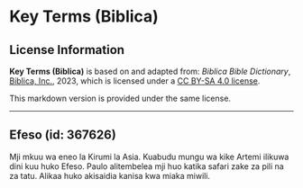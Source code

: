 # Key Terms (Biblica)

## License Information

**Key Terms (Biblica)** is based on and adapted from: _Biblica Bible Dictionary_, [Biblica, Inc.](https://www.biblica.com/), 2023, which is licensed under a [CC BY-SA 4.0 license](https://creativecommons.org/licenses/by-sa/4.0/legalcode.en).

This markdown version is provided under the same license.



--------------------------------

## Efeso (id: 367626)

Mji mkuu wa eneo la Kirumi la Asia. Kuabudu mungu wa kike Artemi ilikuwa dini kuu huko Efeso. Paulo alitembelea mji huo katika safari zake za pili na za tatu. Alikaa huko akisaidia kanisa kwa miaka miwili.


